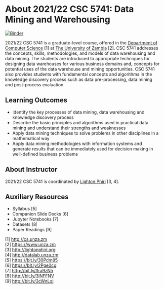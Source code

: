 # About 2021/22 CSC 5741: Data Mining and Warehousing

[![Binder](https://mybinder.org/badge_logo.svg)](https://mybinder.org/v2/gh/lightonphiri/misc-unza21-csc5741/HEAD)

2021/22 CSC 5741 is a graduate-level course, offered in the [Department of Computer Science](http://cs.unza.zm) [1] at [The University of Zambia](https://www.unza.zm) [2]. CSC 5741 addresses the concepts, skills, methodologies, and models of data warehousing and data mining. The students are introduced to appropriate techniques for designing data warehouses for various business domains and, concepts for potential uses of the data warehouse and mining opportunities. CSC 5741 also provides students with fundamental concepts and algorithms in the knowledge discovery process such as data pre-processing, data mining and post-process evaluation.

## Learning Outcomes

* Identify the key processes of data mining, data warehousing and knowledge discovery process
* Describe the basic principles and algorithms used in practical data mining and understand their strengths and weaknesses
* Apply data mining techniques to solve problems in other disciplines in a mathematical way
* Apply data mining methodologies with information systems and generate results that can be immediately used for decision making in well-defined business problems

## About Instructor

2021/22 CSC 5741 is coordinated by [Lighton Phiri](http://lightonphiri.org) [3, 4].

## Auxiliary Resources

* Syllabus [5]
* Companion Slide Decks [6]
* Jupyter Notebooks [7]
* Datasets [8]
* Paper Readings [9]

[1] http://cs.unza.zm  
[2] https://www.unza.zm  
[3] http://lightonphiri.org  
[4] http://datalab.unza.zm  
[5] https://bit.ly/30Pdm85  
[6] https://bit.ly/2Pge0cg  
[7] http://bit.ly/3ra9zNh  
[8] http://bit.ly/3lNFFNV  
[9] http://bit.ly/3cWnLoi  
